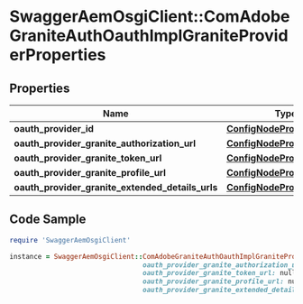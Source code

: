 # SwaggerAemOsgiClient::ComAdobeGraniteAuthOauthImplGraniteProviderProperties

## Properties

Name | Type | Description | Notes
------------ | ------------- | ------------- | -------------
**oauth_provider_id** | [**ConfigNodePropertyString**](ConfigNodePropertyString.md) |  | [optional] 
**oauth_provider_granite_authorization_url** | [**ConfigNodePropertyString**](ConfigNodePropertyString.md) |  | [optional] 
**oauth_provider_granite_token_url** | [**ConfigNodePropertyString**](ConfigNodePropertyString.md) |  | [optional] 
**oauth_provider_granite_profile_url** | [**ConfigNodePropertyString**](ConfigNodePropertyString.md) |  | [optional] 
**oauth_provider_granite_extended_details_urls** | [**ConfigNodePropertyString**](ConfigNodePropertyString.md) |  | [optional] 

## Code Sample

```ruby
require 'SwaggerAemOsgiClient'

instance = SwaggerAemOsgiClient::ComAdobeGraniteAuthOauthImplGraniteProviderProperties.new(oauth_provider_id: null,
                                 oauth_provider_granite_authorization_url: null,
                                 oauth_provider_granite_token_url: null,
                                 oauth_provider_granite_profile_url: null,
                                 oauth_provider_granite_extended_details_urls: null)
```


